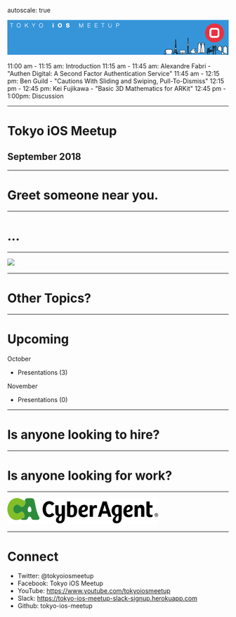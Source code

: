 autoscale: true

![inline](logo.png)

11:00 am - 11:15 am: Introduction
11:15 am - 11:45 am: Alexandre Fabri - "Authen Digital: A Second Factor Authentication Service"
11:45 am - 12:15 pm: Ben Guild - "Cautions With Sliding and Swiping, Pull-To-Dismiss"
12:15 pm - 12:45 pm: Kei Fujikawa - "Basic 3D Mathematics for ARKit"
12:45 pm - 1:00pm: Discussion

---

# Tokyo iOS Meetup
## September 2018

---

# Greet someone near you.

---

# ...

---

![](apple-special-event-september-2018-live-stream-blog-livestream-where-watch-iphone-xs.jpg)

---


# Other Topics?

---

# Upcoming

October

- Presentations (3)

November

- Presentations (0)

---

# Is anyone looking to hire?

---

# Is anyone looking for work?

---

![inline 100%](CyberAgent_logo.png)

---

# Connect

- Twitter: @tokyoiosmeetup
- Facebook: Tokyo iOS Meetup
- YouTube: https://www.youtube.com/tokyoiosmeetup
- Slack: https://tokyo-ios-meetup-slack-signup.herokuapp.com
- Github: tokyo-ios-meetup
